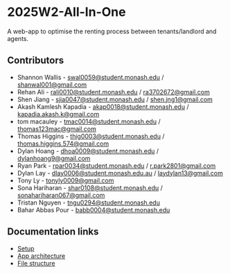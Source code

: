 # 2025W2-All-In-One
A web-app to optimise the renting process between tenants/landlord and agents.

## Contributors
* Shannon Wallis - swal0059@student.monash.edu / shanwal001@gmail.com 
* Rehan Ali - rali0010@student.monash.edu / ra3702672@gmail.com
* Shen Jiang - sjia0047@student.monash.edu / shen.jng1@gmail.com
* Akash Kamlesh Kapadia - akap0018@student.monash.edu / kapadia.akash.k@gmail.com
* tom macauley - tmac0014@student.monash.edu / thomas123mac@gmail.com
* Thomas Higgins - thig0003@student.monash.edu / thomas.higgins.574@gmail.com 
* Dylan Hoang - dhoa0009@student.monash.edu / dylanhoang9@gmail.com
* Ryan Park - rpar0034@student.monash.edu / r.park2801@gmail.com
* Dylan Lay - dlay0006@student.monash.edu.au / laydylan13@gmail.com
* Tony Ly - tonyly0009@gmail.com
* Sona Hariharan - shar0108@student.monash.edu / sonahariharan067@gmail.com
* Tristan Nguyen - tngu0294@student.monash.edu
* Bahar Abbas Pour - babb0004@student.monash.edu

## Documentation links
* [Setup](documentation/setup.md)
* [App architecture](documentation/app-architecture.md)
* [File structure](documentation/file-structure.md)